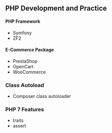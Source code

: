 ## PHP Development and Practice

#### PHP Framework
- Symfony
- ZF2

#### E-Commerce Package
- PrestaShop
- OpenCart
- WooCommerce

### Class Autoload
- Composer class autoloader

### PHP 7 Features
- traits
- assert
